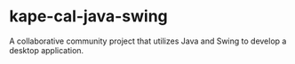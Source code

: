 # kape-cal-java-swing
A collaborative community project that utilizes Java and Swing to develop a desktop application.
